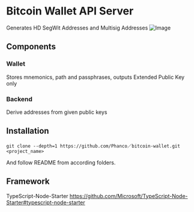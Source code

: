 # Bitcoin Wallet API Server
Generates HD SegWit Addresses and Multisig Addresses
![Image](https://user-images.githubusercontent.com/11695608/78129711-95ed9a00-744a-11ea-9d69-0a49d6de1158.png)

## Components
### Wallet
Stores mnemonics, path and passphrases, outputs Extended Public Key only

### Backend
Derive addresses from given public keys

## Installation
```
git clone --depth=1 https://github.com/Phanco／bitcoin-wallet.git <project_name>
```
And follow README from according folders.

## Framework
TypeScript-Node-Starter
https://github.com/Microsoft/TypeScript-Node-Starter#typescript-node-starter
